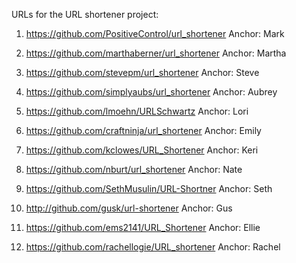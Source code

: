 URLs for the URL shortener project:

1. https://github.com/PositiveControl/url_shortener Anchor: Mark

1. https://github.com/marthaberner/url_shortener Anchor: Martha

1. https://github.com/stevepm/url_shortener Anchor: Steve

1. https://github.com/simplyaubs/url_shortener Anchor: Aubrey

1. https://github.com/lmoehn/URLSchwartz Anchor: Lori

1. https://github.com/craftninja/url_shortener Anchor: Emily

1. https://github.com/kclowes/URL_Shortener Anchor: Keri

1. https://github.com/nburt/url_shortener Anchor: Nate

1. https://github.com/SethMusulin/URL-Shortner Anchor: Seth

1. http://github.com/gusk/url-shortener Anchor: Gus

1. https://github.com/ems2141/URL_Shortener Anchor: Ellie

1. https://github.com/rachellogie/URL_shortener  Anchor: Rachel
